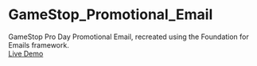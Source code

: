 # GameStop_Promotional_Email

GameStop Pro Day Promotional Email, recreated using the Foundation for Emails framework.  
[Live Demo](https://tupasj.github.io/GameStop_Promotional_Email/)
